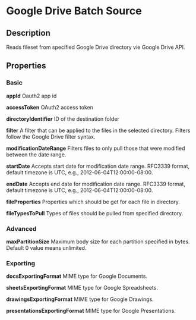 # Google Drive Batch Source


Description
-----------
Reads fileset from specified Google Drive directory vie Google Drive API.

Properties
----------
### Basic

**appId** Oauth2 app id

**accessToken** OAuth2 access token

**directoryIdentifier** ID of the destination folder

**filter** A filter that can be applied to the files in the selected directory. Filters follow the Google Drive filter syntax.

**modificationDateRange** Filters files to only pull those that were modified between the date range.

**startDate** Accepts start date for modification date range. RFC3339 format, default timezone is UTC, e.g., 2012-06-04T12:00:00-08:00.

**endDate** Accepts end date for modification date range. RFC3339 format, default timezone is UTC, e.g., 2012-06-04T12:00:00-08:00.

**fileProperties** Properties which should be get for each file in directory.

**fileTypesToPull** Types of files should be pulled from specified directory.

### Advanced

**maxPartitionSize** Maximum body size for each partition specified in bytes. Default 0 value means unlimited.

### Exporting

**docsExportingFormat** MIME type for Google Documents.

**sheetsExportingFormat** MIME type for Google Spreadsheets.

**drawingsExportingFormat** MIME type for Google Drawings.

**presentationsExportingFormat** MIME type for Google Presentations.